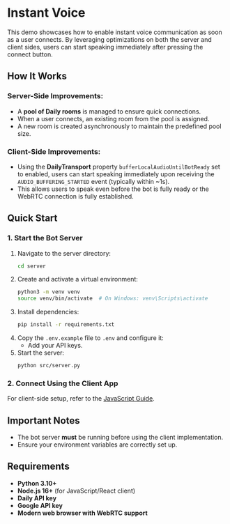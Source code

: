 # Instant Voice

This demo showcases how to enable instant voice communication as soon as a user connects.
By leveraging optimizations on both the server and client sides, users can start speaking immediately after pressing the connect button.

## How It Works

### Server-Side Improvements:
- A **pool of Daily rooms** is managed to ensure quick connections.
- When a user connects, an existing room from the pool is assigned.
- A new room is created asynchronously to maintain the predefined pool size.

### Client-Side Improvements:
- Using the **DailyTransport** property `bufferLocalAudioUntilBotReady` set to enabled, users can start speaking immediately
  upon receiving the `AUDIO_BUFFERING_STARTED` event (typically within ~1s).
- This allows users to speak even before the bot is fully ready or the WebRTC connection is fully established.

## Quick Start

### 1. Start the Bot Server

1. Navigate to the server directory:
   ```bash
   cd server
   ```
2. Create and activate a virtual environment:
   ```bash
   python3 -m venv venv
   source venv/bin/activate  # On Windows: venv\Scripts\activate
   ```
3. Install dependencies:
   ```bash
   pip install -r requirements.txt
   ```
4. Copy the `.env.example` file to `.env` and configure it:
    - Add your API keys.
5. Start the server:
   ```bash
   python src/server.py
   ```

### 2. Connect Using the Client App

For client-side setup, refer to the [JavaScript Guide](client/javascript/README.md).

## Important Notes
- The bot server **must** be running before using the client implementation.
- Ensure your environment variables are correctly set up.

## Requirements
- **Python 3.10+**
- **Node.js 16+** (for JavaScript/React client)
- **Daily API key**
- **Google API key**
- **Modern web browser with WebRTC support**
